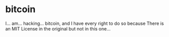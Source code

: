 # bitcoin
I... am... hacking... bitcoin, and I have every right to do so because There is an MIT License in the original but not in this one...
